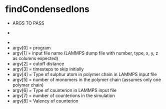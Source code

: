 # findCondensedIons

 * ARGS TO PASS
 * ~~~~~~~~~~~~
 *
 * argv[0] = program
 * argv[1] = input file name (LAMMPS dump file with number, type, x, y, z as columns expected)
 * argv[2] = cutoff distance
 * argv[3] = timesteps to skip initially
 * argv[4] = Type of sulphur atom in polymer chain in LAMMPS input file
 * argv[5] = number of monomers in the polymer chain (assumes only one polymer chain)
 * argv[6] = Type of counterion in LAMMPS input file
 * argv[7] = number of counterions in the simulation
 * argv[8] = Valency of counterion
